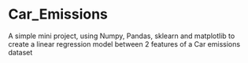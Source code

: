 # Car_Emissions
A simple mini project, using Numpy, Pandas, sklearn and matplotlib to create a linear regression model between 2 features of a Car emissions dataset
